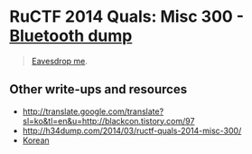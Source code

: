 # RuCTF 2014 Quals: Misc 300 - [Bluetooth dump](https://github.com/HackerDom/ructf-2014-quals/tree/master/tasks/bluetooth_dump)

> [Eavesdrop me](task.ef5984bcf6beb5511120fae48b89cf74).

## Other write-ups and resources

* <http://translate.google.com/translate?sl=ko&tl=en&u=http://blackcon.tistory.com/97>
* <http://h34dump.com/2014/03/ructf-quals-2014-misc-300/>
* [Korean](http://blackcon.tistory.com/97)
